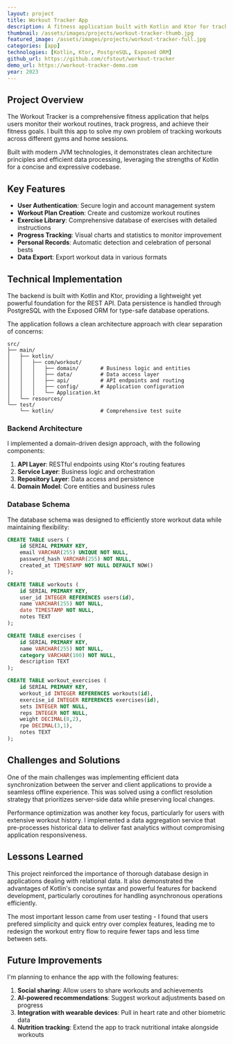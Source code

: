 ```yaml
---
layout: project
title: Workout Tracker App
description: A fitness application built with Kotlin and Ktor for tracking and analyzing workout progress
thumbnail: /assets/images/projects/workout-tracker-thumb.jpg
featured_image: /assets/images/projects/workout-tracker-full.jpg
categories: [app]
technologies: [Kotlin, Ktor, PostgreSQL, Exposed ORM]
github_url: https://github.com/cfstout/workout-tracker
demo_url: https://workout-tracker-demo.com
year: 2023
---
```


## Project Overview

The Workout Tracker is a comprehensive fitness application that helps users monitor their workout routines, track progress, and achieve their fitness goals. I built this app to solve my own problem of tracking workouts across different gyms and home sessions.

Built with modern JVM technologies, it demonstrates clean architecture principles and efficient data processing, leveraging the strengths of Kotlin for a concise and expressive codebase.

## Key Features

- **User Authentication**: Secure login and account management system
- **Workout Plan Creation**: Create and customize workout routines
- **Exercise Library**: Comprehensive database of exercises with detailed instructions
- **Progress Tracking**: Visual charts and statistics to monitor improvement
- **Personal Records**: Automatic detection and celebration of personal bests
- **Data Export**: Export workout data in various formats

## Technical Implementation

The backend is built with Kotlin and Ktor, providing a lightweight yet powerful foundation for the REST API. Data persistence is handled through PostgreSQL with the Exposed ORM for type-safe database operations.

The application follows a clean architecture approach with clear separation of concerns:

```
src/
├── main/
│   ├── kotlin/
│   │   ├── com/workout/
│   │   │   ├── domain/       # Business logic and entities
│   │   │   ├── data/         # Data access layer
│   │   │   ├── api/          # API endpoints and routing
│   │   │   ├── config/       # Application configuration
│   │   │   └── Application.kt
│   └── resources/
└── test/
    └── kotlin/               # Comprehensive test suite
```

### Backend Architecture

I implemented a domain-driven design approach, with the following components:

1. **API Layer**: RESTful endpoints using Ktor's routing features
2. **Service Layer**: Business logic and orchestration
3. **Repository Layer**: Data access and persistence
4. **Domain Model**: Core entities and business rules

### Database Schema

The database schema was designed to efficiently store workout data while maintaining flexibility:

```sql
CREATE TABLE users (
    id SERIAL PRIMARY KEY,
    email VARCHAR(255) UNIQUE NOT NULL,
    password_hash VARCHAR(255) NOT NULL,
    created_at TIMESTAMP NOT NULL DEFAULT NOW()
);

CREATE TABLE workouts (
    id SERIAL PRIMARY KEY,
    user_id INTEGER REFERENCES users(id),
    name VARCHAR(255) NOT NULL,
    date TIMESTAMP NOT NULL,
    notes TEXT
);

CREATE TABLE exercises (
    id SERIAL PRIMARY KEY,
    name VARCHAR(255) NOT NULL,
    category VARCHAR(100) NOT NULL,
    description TEXT
);

CREATE TABLE workout_exercises (
    id SERIAL PRIMARY KEY,
    workout_id INTEGER REFERENCES workouts(id),
    exercise_id INTEGER REFERENCES exercises(id),
    sets INTEGER NOT NULL,
    reps INTEGER NOT NULL,
    weight DECIMAL(8,2),
    rpe DECIMAL(3,1),
    notes TEXT
);
```

## Challenges and Solutions

One of the main challenges was implementing efficient data synchronization between the server and client applications to provide a seamless offline experience. This was solved using a conflict resolution strategy that prioritizes server-side data while preserving local changes.

Performance optimization was another key focus, particularly for users with extensive workout history. I implemented a data aggregation service that pre-processes historical data to deliver fast analytics without compromising application responsiveness.

## Lessons Learned

This project reinforced the importance of thorough database design in applications dealing with relational data. It also demonstrated the advantages of Kotlin's concise syntax and powerful features for backend development, particularly coroutines for handling asynchronous operations efficiently.

The most important lesson came from user testing - I found that users prefered simplicity and quick entry over complex features, leading me to redesign the workout entry flow to require fewer taps and less time between sets.

## Future Improvements

I'm planning to enhance the app with the following features:

1. **Social sharing**: Allow users to share workouts and achievements
2. **AI-powered recommendations**: Suggest workout adjustments based on progress
3. **Integration with wearable devices**: Pull in heart rate and other biometric data
4. **Nutrition tracking**: Extend the app to track nutritional intake alongside workouts
